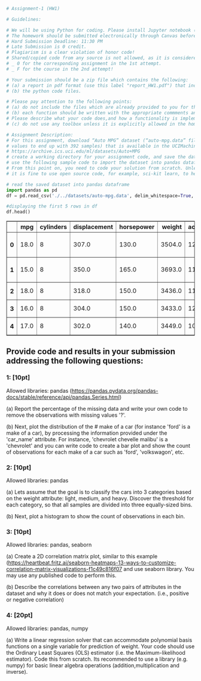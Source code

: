 ```python
# Assignment-1 (HW1)

# Guidelines:

# We will be using Python for coding. Please install Jupyter notebook (available in Anaconda Navigator) as a recommended editor tool.
# The homework should be submitted electronically through Canvas before the submission deadline.
# Hard Submission Deadline: 11:30 PM
# Late Submission is 0 credit.
# Plagiarism is a clear violation of honor code!
# Shared/copied code from any source is not allowed, as it is considered plagiarism.
# _ 0 for the corresponding assignment in the 1st attempt.
# _ F for the course in the 2nd attempt!

# Your submission should be a zip file which contains the following:
# (a) a report in pdf format (use this label "report_HW1.pdf") that includes your answers to all questions, plots, figures and any instructions to run your code,
# (b) the python code files. 

# Please pay attention to the following points:
# (a) do not include the files which are already provided to you for the assignment such as datasets,
# (b) each function should be written with the appropriate commments and documentation in the code so it is understandable.
# Please describe what your code does,and how a functionality is implemented
# (c) do not use any toolbox unless it is explicitly allowed in the homework description.

# Assignment Description:
# For this assignment, download “Auto MPG” dataset (“auto-mpg.data” file; 398 cars, 9 features; remove the 6 records with missing
# values to end up with 392 samples) that is available in the UCIMachine Learning Repository:
# https://archive.ics.uci.edu/ml/datasets/Auto+MPG
# create a working directory for your assignment code, and save the dataset in a destination folder, called 'datasets'
# use the following sample code to import the dataset into pandas dataframe.
# From this point on, you need to code your solution from scratch. Unless explicitly stated,
# it is fine to use open source code, for example, sci-kit learn, to help you write your own implementation# of the methods.
```


```python
# read the saved dataset into pandas dataframe
import pandas as pd
df = pd.read_csv('./../datasets/auto-mpg.data', delim_whitespace=True, names=['mpg', 'cylinders', 'displacement', 'horsepower', 'weight', 'acceleration', 'model_year', 'origin', 'car_name'])
```


```python
#displaying the first 5 rows in df
df.head()
```




<div>
<style scoped>
    .dataframe tbody tr th:only-of-type {
        vertical-align: middle;
    }

    .dataframe tbody tr th {
        vertical-align: top;
    }

    .dataframe thead th {
        text-align: right;
    }
</style>
<table border="1" class="dataframe">
  <thead>
    <tr style="text-align: right;">
      <th></th>
      <th>mpg</th>
      <th>cylinders</th>
      <th>displacement</th>
      <th>horsepower</th>
      <th>weight</th>
      <th>acceleration</th>
      <th>model_year</th>
      <th>origin</th>
      <th>car_name</th>
    </tr>
  </thead>
  <tbody>
    <tr>
      <th>0</th>
      <td>18.0</td>
      <td>8</td>
      <td>307.0</td>
      <td>130.0</td>
      <td>3504.0</td>
      <td>12.0</td>
      <td>70</td>
      <td>1</td>
      <td>chevrolet chevelle malibu</td>
    </tr>
    <tr>
      <th>1</th>
      <td>15.0</td>
      <td>8</td>
      <td>350.0</td>
      <td>165.0</td>
      <td>3693.0</td>
      <td>11.5</td>
      <td>70</td>
      <td>1</td>
      <td>buick skylark 320</td>
    </tr>
    <tr>
      <th>2</th>
      <td>18.0</td>
      <td>8</td>
      <td>318.0</td>
      <td>150.0</td>
      <td>3436.0</td>
      <td>11.0</td>
      <td>70</td>
      <td>1</td>
      <td>plymouth satellite</td>
    </tr>
    <tr>
      <th>3</th>
      <td>16.0</td>
      <td>8</td>
      <td>304.0</td>
      <td>150.0</td>
      <td>3433.0</td>
      <td>12.0</td>
      <td>70</td>
      <td>1</td>
      <td>amc rebel sst</td>
    </tr>
    <tr>
      <th>4</th>
      <td>17.0</td>
      <td>8</td>
      <td>302.0</td>
      <td>140.0</td>
      <td>3449.0</td>
      <td>10.5</td>
      <td>70</td>
      <td>1</td>
      <td>ford torino</td>
    </tr>
  </tbody>
</table>
</div>



## Provide code and results in your submission addressing the following questions:

### 1: [10pt]

Allowed libraries: pandas (https://pandas.pydata.org/pandas-docs/stable/reference/api/pandas.Series.html)

(a) Report the percentage of the missing data and write your own code to remove the observations with missing values '?'.

(b) Next, plot the distribution of the # make of a car (for instance 'ford' is a make of a car), by processing the information provided under the 'car_name' attribute. For instance, 'chevrolet chevelle malibu' is a 'chevrolet' and you can write code to create a bar plot and show the count of observations for each make of a car such as 'ford', 'volkswagon', etc.

### 2: [10pt]

Allowed libraries: pandas

(a) Lets assume that the goal is to classify the cars into 3 categories based on the weight attribute: light, medium, and heavy. Discover the threshold for each category, so that all samples are divided into three equally-sized bins.

(b) Next, plot a histogram to show the count of observations in each bin.

### 3: [10pt]

Allowed libraries: pandas, seaborn

(a) Create a 2D correlation matrix plot, similar to this example (https://heartbeat.fritz.ai/seaborn-heatmaps-13-ways-to-customize-correlation-matrix-visualizations-f1c49c816f07 and use seaborn library. You may use any published code to perform this.

(b) Describe the correlations between any two pairs of attributes in the dataset and why it does or does not match your expectation. (i.e., positive or negative correlation)


### 4: [20pt]

Allowed libraries: pandas, numpy

(a) Write a linear regression solver that can accommodate polynomial basis functions on a single variable for prediction of weight. Your code should use the Ordinary Least Squares (OLS) estimator (i.e. the Maximum-likelihood estimator). Code this from scratch. Its recommended to use a library (e.g. numpy) for basic linear algebra operations (addition,multiplication and inverse).
